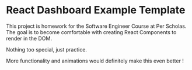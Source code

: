 # React Dashboard Example Template

This project is homework for the Software Engineer Course at Per Scholas. The goal is to become comfortable with creating React Components to render in the DOM.

Nothing too special, just practice.

More functionality and animations would definitely make this even better !
